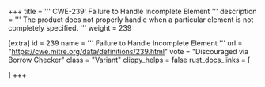 +++
title = '''
CWE-239: Failure to Handle Incomplete Element
'''
description	= '''
The product does not properly handle when a particular element is not completely specified.
'''
weight = 239

[extra]
id = 239
name = '''
Failure to Handle Incomplete Element
'''
url = "https://cwe.mitre.org/data/definitions/239.html"
vote = "Discouraged via Borrow Checker"
class = "Variant"
clippy_helps = false
rust_docs_links = [
	
]
+++
